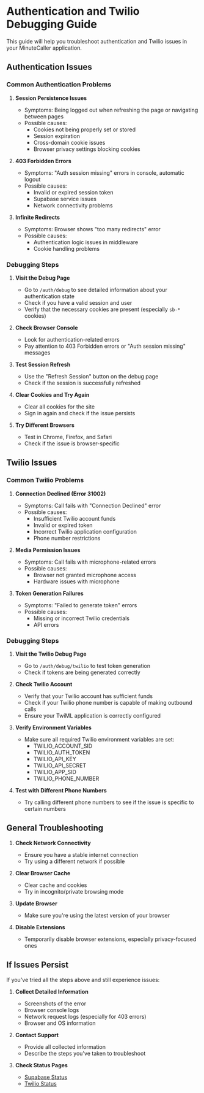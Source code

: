 # Authentication and Twilio Debugging Guide

This guide will help you troubleshoot authentication and Twilio issues in your MinuteCaller application.

## Authentication Issues

### Common Authentication Problems

1. **Session Persistence Issues**

   - Symptoms: Being logged out when refreshing the page or navigating between pages
   - Possible causes:
     - Cookies not being properly set or stored
     - Session expiration
     - Cross-domain cookie issues
     - Browser privacy settings blocking cookies

2. **403 Forbidden Errors**

   - Symptoms: "Auth session missing" errors in console, automatic logout
   - Possible causes:
     - Invalid or expired session token
     - Supabase service issues
     - Network connectivity problems

3. **Infinite Redirects**
   - Symptoms: Browser shows "too many redirects" error
   - Possible causes:
     - Authentication logic issues in middleware
     - Cookie handling problems

### Debugging Steps

1. **Visit the Debug Page**

   - Go to `/auth/debug` to see detailed information about your authentication state
   - Check if you have a valid session and user
   - Verify that the necessary cookies are present (especially `sb-*` cookies)

2. **Check Browser Console**

   - Look for authentication-related errors
   - Pay attention to 403 Forbidden errors or "Auth session missing" messages

3. **Test Session Refresh**

   - Use the "Refresh Session" button on the debug page
   - Check if the session is successfully refreshed

4. **Clear Cookies and Try Again**

   - Clear all cookies for the site
   - Sign in again and check if the issue persists

5. **Try Different Browsers**
   - Test in Chrome, Firefox, and Safari
   - Check if the issue is browser-specific

## Twilio Issues

### Common Twilio Problems

1. **Connection Declined (Error 31002)**

   - Symptoms: Call fails with "Connection Declined" error
   - Possible causes:
     - Insufficient Twilio account funds
     - Invalid or expired token
     - Incorrect Twilio application configuration
     - Phone number restrictions

2. **Media Permission Issues**

   - Symptoms: Call fails with microphone-related errors
   - Possible causes:
     - Browser not granted microphone access
     - Hardware issues with microphone

3. **Token Generation Failures**
   - Symptoms: "Failed to generate token" errors
   - Possible causes:
     - Missing or incorrect Twilio credentials
     - API errors

### Debugging Steps

1. **Visit the Twilio Debug Page**

   - Go to `/auth/debug/twilio` to test token generation
   - Check if tokens are being generated correctly

2. **Check Twilio Account**

   - Verify that your Twilio account has sufficient funds
   - Check if your Twilio phone number is capable of making outbound calls
   - Ensure your TwiML application is correctly configured

3. **Verify Environment Variables**

   - Make sure all required Twilio environment variables are set:
     - TWILIO_ACCOUNT_SID
     - TWILIO_AUTH_TOKEN
     - TWILIO_API_KEY
     - TWILIO_API_SECRET
     - TWILIO_APP_SID
     - TWILIO_PHONE_NUMBER

4. **Test with Different Phone Numbers**
   - Try calling different phone numbers to see if the issue is specific to certain numbers

## General Troubleshooting

1. **Check Network Connectivity**

   - Ensure you have a stable internet connection
   - Try using a different network if possible

2. **Clear Browser Cache**

   - Clear cache and cookies
   - Try in incognito/private browsing mode

3. **Update Browser**

   - Make sure you're using the latest version of your browser

4. **Disable Extensions**
   - Temporarily disable browser extensions, especially privacy-focused ones

## If Issues Persist

If you've tried all the steps above and still experience issues:

1. **Collect Detailed Information**

   - Screenshots of the error
   - Browser console logs
   - Network request logs (especially for 403 errors)
   - Browser and OS information

2. **Contact Support**

   - Provide all collected information
   - Describe the steps you've taken to troubleshoot

3. **Check Status Pages**
   - [Supabase Status](https://status.supabase.com/)
   - [Twilio Status](https://status.twilio.com/)
